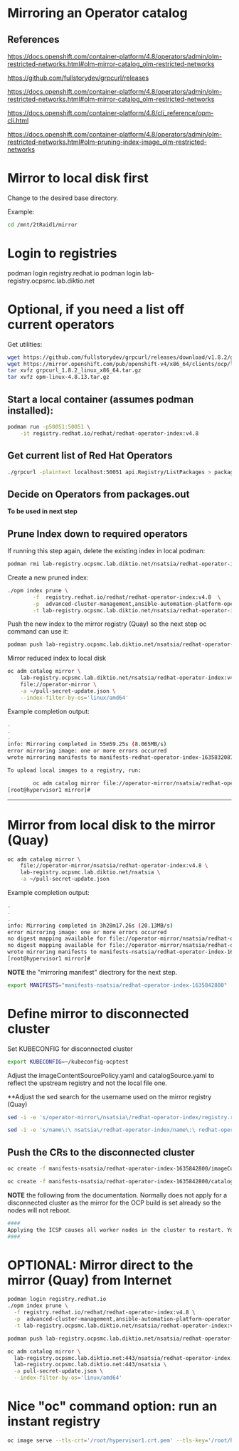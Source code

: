 # Mirroring an Operator catalog

## References
https://docs.openshift.com/container-platform/4.8/operators/admin/olm-restricted-networks.html#olm-mirror-catalog_olm-restricted-networks

https://github.com/fullstorydev/grpcurl/releases

https://docs.openshift.com/container-platform/4.8/operators/admin/olm-restricted-networks.html#olm-mirror-catalog_olm-restricted-networks

https://docs.openshift.com/container-platform/4.8/cli_reference/opm-cli.html

https://docs.openshift.com/container-platform/4.8/operators/admin/olm-restricted-networks.html#olm-pruning-index-image_olm-restricted-networks

# Mirror to local disk first
Change to the desired base directory.

Example:
```bash
cd /mnt/2tRaid1/mirror
```
# Login to registries
podman login registry.redhat.io
podman login lab-registry.ocpsmc.lab.diktio.net

# Optional, if you need a list off current operators

Get utilities:
```bash
wget https://github.com/fullstorydev/grpcurl/releases/download/v1.8.2/grpcurl_1.8.2_linux_x86_64.tar.gz
wget https://mirror.openshift.com/pub/openshift-v4/x86_64/clients/ocp/latest-4.8/opm-linux-4.8.13.tar.gz
tar xvfz grpcurl_1.8.2_linux_x86_64.tar.gz
tar xvfz opm-linux-4.8.13.tar.gz
```
## Start a local container (assumes podman installed):
```bash
podman run -p50051:50051 \
    -it registry.redhat.io/redhat/redhat-operator-index:v4.8
```
## Get current list of Red Hat Operators
```bash
./grpcurl -plaintext localhost:50051 api.Registry/ListPackages > packages.out

```

## Decide on Operators from packages.out
**To be used in next step**

## Prune Index down to required operators
If running this step again, delete the existing index in local podman:
```bash
podman rmi lab-registry.ocpsmc.lab.diktio.net/nsatsia/redhat-operator-index:v4.8
```
Create a new pruned index:
```bash
./opm index prune \
        -f  registry.redhat.io/redhat/redhat-operator-index:v4.8  \
        -p  advanced-cluster-management,ansible-automation-platform-operator,container-security-operator,kubernetes-nmstate-operator,kubevirt-hyperconverged,local-storage-operator,nfd,ocs-operator,openshift-gitops-operator,openshift-pipelines-operator-rh,performance-addon-operator,ptp-operator,quay-operator,rhacs-operator,rhsso-operator,sandboxed-containers-operator,serverless-operator,service-registry-operator,service-telemetry-operator,servicemeshoperator,skupper-operator,smart-gateway-operator,sriov-network-operator,submariner,vertical-pod-autoscaler,web-terminal \
        -t lab-registry.ocpsmc.lab.diktio.net/nsatsia/redhat-operator-index:v4.8
```
Push the new index to the mirror registry (Quay) so the next step oc command can use it:
```bash
podman push lab-registry.ocpsmc.lab.diktio.net/nsatsia/redhat-operator-index:v4.8
```
Mirror reduced index to local disk
```bash
oc adm catalog mirror \
    lab-registry.ocpsmc.lab.diktio.net/nsatsia/redhat-operator-index:v4.8 \
    file://operator-mirror \
    -a ~/pull-secret-update.json \
    --index-filter-by-os='linux/amd64' 
```
Example completion output:
```bash
.
.
.
info: Mirroring completed in 55m59.25s (8.065MB/s)
error mirroring image: one or more errors occurred
wrote mirroring manifests to manifests-redhat-operator-index-1635832087

To upload local images to a registry, run:

        oc adm catalog mirror file://operator-mirror/nsatsia/redhat-operator-index:v4.8 REGISTRY/REPOSITORY
[root@hypervisor1 mirror]# 
```
-------------------------------------------

# Mirror from local disk to the mirror (Quay)
```bash
oc adm catalog mirror \
    file://operator-mirror/nsatsia/redhat-operator-index:v4.8 \
    lab-registry.ocpsmc.lab.diktio.net/nsatsia \
    -a ~/pull-secret-update.json
```

Example completion output:
```bash
.
.
.
info: Mirroring completed in 3h28m17.26s (20.13MB/s)
error mirroring image: one or more errors occurred
no digest mapping available for file://operator-mirror/nsatsia/redhat-operator-index/openshift-service-mesh/proxy-init-rhel7:2.0.4, skip writing to ImageContentSourcePolicy
no digest mapping available for file://operator-mirror/nsatsia/redhat-operator-index:v4.8, skip writing to ImageContentSourcePolicy
wrote mirroring manifests to manifests-nsatsia/redhat-operator-index-1635842800
[root@hypervisor1 mirror]# 
```
**NOTE** the "mirroring manifest" diectrory for the next step.
```bash
export MANIFESTS="manifests-nsatsia/redhat-operator-index-1635842800"
```


# Define mirror to disconnected cluster
Set KUBECONFIG for disconnected cluster
```bash
export KUBECONFIG=~/kubeconfig-ocptest
```

Adjust the imageContentSourcePolicy.yaml and catalogSource.yaml to reflect the upstream registry and not the local file one.

**Adjust the sed search for the username used on the mirror registry (Quay)

```bash
sed -i -e 's/operator-mirror\/nsatsia\/redhat-operator-index/registry.redhat.io/g' $MANIFESTS/imageContentSourcePolicy.yaml

sed -i -e 's/name\:\ nsatsia\/redhat-operator-index/name\:\ redhat-operator-index/g' ma$MANIFESTS/catalogSource.yaml
```
## Push the CRs to the disconnected cluster

```bash
oc create -f manifests-nsatsia/redhat-operator-index-1635842800/imageContentSourcePolicy.yaml

oc create -f manifests-nsatsia/redhat-operator-index-1635842800/catalogSource.yaml
```

**NOTE** the following from the documentation. Normally does not apply for a disconnected cluster as the mirror for the OCP build is set already so the nodes will not reboot.
```bash
####
Applying the ICSP causes all worker nodes in the cluster to restart. You must wait for this reboot process to finish cycling through each of your worker nodes before proceeding.
####
```
# OPTIONAL: Mirror direct to the mirror (Quay) from Internet
```bash
podman login registry.redhat.io
./opm index prune \
  -f registry.redhat.io/redhat/redhat-operator-index:v4.8 \
  -p  advanced-cluster-management,ansible-automation-platform-operator,container-security-operator,kubernetes-nmstate-operator,kubevirt-hyperconverged,local-storage-operator,nfd,ocs-operator,openshift-gitops-operator,openshift-pipelines-operator-rh,performance-addon-operator,ptp-operator,quay-operator,rhacs-operator,rhsso-operator,sandboxed-containers-operator,serverless-operator,service-registry-operator,service-telemetry-operator,servicemeshoperator,skupper-operator,smart-gateway-operator,sriov-network-operator,submariner,vertical-pod-autoscaler,web-terminal  \
  -t lab-registry.ocpsmc.lab.diktio.net/nsatsia/redhat-operator-index:v4.8

podman push lab-registry.ocpsmc.lab.diktio.net/nsatsia/redhat-operator-index:v4.8

oc adm catalog mirror \
  lab-registry.ocpsmc.lab.diktio.net:443/nsatsia/redhat-operator-index:v4.8 \
  lab-registry.ocpsmc.lab.diktio.net:443/nsatsia \
  -a pull-secret-update.json \
  --index-filter-by-os='linux/amd64' 
```


# Nice "oc" command option: run an instant registry 
```bash
oc image serve --tls-crt='/root/hypervisor1.crt.pem' --tls-key='/root/hypervisor1.key.pem' --dir /mnt/2tRaid1/mirror --listen='192.19.130.11:5000'

```
